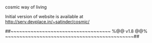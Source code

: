
cosmic way of living


Initial version of website is available at http://serv.devplace.in/~satinder/cosmic/

##~~~~~~~~~~~~~~~~~~~~~~~~~~~~~~~~~~~ %@@  v1.8  @@%  ~~~~~~~~~~~~~~~~~~~~~~~~~~~~~~~~~~~~~~~~~~~~~##
